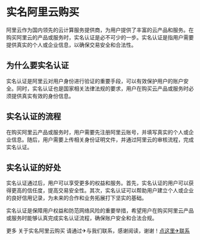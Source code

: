 # 实名阿里云购买

阿里云作为国内领先的云计算服务提供商，为用户提供了丰富的云产品和服务。在购买阿里云的产品或服务时，实名认证是必不可少的一步。实名认证是指用户需要提供真实的个人或企业信息，以确保交易安全和合法性。

## 为什么要实名认证

实名认证是阿里云对用户身份进行验证的重要手段，可以有效保护用户的账户安全。同时，实名认证也是国家相关法律法规的要求，用户在购买云产品或服务时必须提供真实有效的身份信息。

## 实名认证的流程

在购买阿里云产品或服务时，用户需要先注册阿里云账号，并填写真实的个人或企业信息。随后，用户需要上传相关身份证明文件，并通过阿里云的审核流程，完成实名认证。

## 实名认证的好处

实名认证通过后，用户可以享受更多的权益和服务。首先，实名认证的用户可以获得更高的信任度，提高交易安全性。其次，实名认证可以帮助用户建立个人或企业的良好信用记录，为未来的合作和业务拓展打下坚实的基础。

实名认证是保障用户权益和防范网络风险的重要举措，希望用户在购买阿里云产品或服务时能够认真完成实名认证流程，确保账户安全和合法合规。

更多 关于实名阿里云购买 请通过✈与我们联系，感谢阅读，谢谢！[点这里✈联系](https://a.k02.cc)